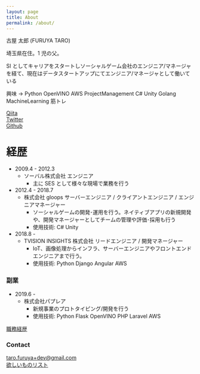 ```yaml
---
layout: page
title: About
permalink: /about/
---
```


古屋 太郎 (FURUYA TARO)

埼玉県在住。1 児の父。

SI としてキャリアをスタートしソーシャルゲーム会社のエンジニア/マネージャを経て、現在はデータスタートアップにてエンジニア/マネージャとして働いている

興味 → Python OpenVINO AWS ProjectManagement C# Unity Golang MachineLearning 筋トレ

[Qiita](http://qiita.com/t_furuya)  
[Twitter](https://twitter.com/taross__f)  
[Github](https://github.com/taross-f)

# 経歴

- 2009.4 - 2012.3
  - ソーバル株式会社 エンジニア
    - 主に SES として様々な現場で業務を行う
- 2012.4 - 2018.7
  - 株式会社 gloops サーバーエンジニア / クライアントエンジニア / エンジニアマネージャー
    - ソーシャルゲームの開発･運用を行う。ネイティブアプリの新規開発や、開発マネージャーとしてチームの管理や評価･採用も行う
    - 使用技術: C# Unity
- 2018.8 -
  - TVISION INSIGHTS 株式会社 リードエンジニア / 開発マネージャー
    - IoT、画像処理からインフラ、サーバーエンジニアやフロントエンドエンジニアまで行う。
    - 使用技術: Python Django Angular AWS

### 副業

- 2019.6 -
  - 株式会社パプレア
    - 新規事業のプロトタイピング/開発を行う
    - 使用技術: Python Flask OpenVINO PHP Laravel AWS

[職務経歴](https://gist.github.com/taross-f/e3043275d6a71f410867fcc1aa51ced1)

### Contact

[taro.furuya+dev@gmail.com](mailto:taro.furuya+dev@gmail.com)  
[欲しいものリスト](http://amzn.asia/exmrAyt)
